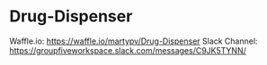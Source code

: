 # Drug-Dispenser

Waffle.io: https://waffle.io/martypv/Drug-Dispenser
Slack Channel: https://groupfiveworkspace.slack.com/messages/C9JK5TYNN/
 
